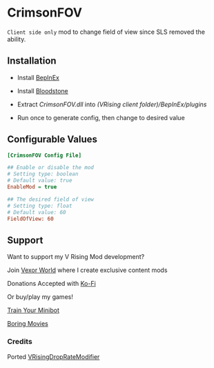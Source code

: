 # CrimsonFOV
`Client side only` mod to change field of view since SLS removed the ability.

## Installation
* Install [BepInEx](https://v-rising.thunderstore.io/package/BepInEx/BepInExPack_V_Rising/)
* Install [Bloodstone](https://github.com/decaprime/Bloodstone/releases/tag/v0.2.1)
* Extract _CrimsonFOV.dll_ into _(VRising client folder)/BepInEx/plugins_

* Run once to generate config, then change to desired value

## Configurable Values
```ini
[CrimsonFOV Config File]

## Enable or disable the mod
# Setting type: boolean
# Default value: true
EnableMod = true

## The desired field of view
# Setting type: float
# Default value: 60
FieldOfView: 60
```
## Support

Want to support my V Rising Mod development? 

Join [Vexor World]() where I create exclusive content mods

Donations Accepted with [Ko-Fi](https://ko-fi.com/skytech6)

Or buy/play my games! 

[Train Your Minibot](https://store.steampowered.com/app/713740/Train_Your_Minibot/) 

[Boring Movies](https://store.steampowered.com/app/1792500/Boring_Movies/)

### Credits
Ported [VRisingDropRateModifier](https://github.com/KinetsuDEV/VRisingDropRateModifier)